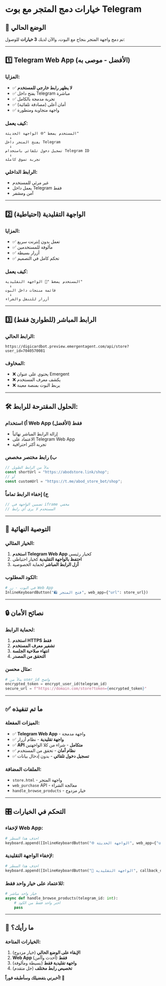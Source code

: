 # خيارات دمج المتجر مع بوت Telegram

## 🎯 الوضع الحالي

تم دمج واجهة المتجر بنجاح مع البوت، والآن لديك **3 خيارات** للوصول:

---

## 1️⃣ **Telegram Web App** (الأفضل - موصى به)

### المزايا:
- ✅ **لا يظهر رابط خارجي للمستخدم**
- ✅ يفتح داخل Telegram مباشرة
- ✅ تجربة مدمجة بالكامل
- ✅ أمان أعلى (مصادقة تلقائية)
- ✅ واجهة متجاوبة ومتطورة

### كيف يعمل:
```
المستخدم يضغط "🌐 الواجهة الحديثة"
  ↓
يفتح المتجر داخل Telegram
  ↓
تسجيل دخول تلقائي باستخدام Telegram ID
  ↓
تجربة تسوق كاملة
```

### الرابط الداخلي:
- غير مرئي للمستخدم
- يعمل داخل Telegram فقط
- آمن ومشفر

---

## 2️⃣ **الواجهة التقليدية** (احتياطية)

### المزايا:
- ✅ تعمل بدون إنترنت سريع
- ✅ مألوفة للمستخدمين
- ✅ أزرار بسيطة
- ✅ تحكم كامل في التصميم

### كيف يعمل:
```
المستخدم يضغط "📱 الواجهة التقليدية"
  ↓
قائمة منتجات داخل البوت
  ↓
أزرار للتنقل والشراء
```

---

## 3️⃣ **الرابط المباشر** (للطوارئ فقط)

### الرابط الحالي:
```
https://digicardbot.preview.emergentagent.com/api/store?user_id=7040570081
```

### المخاوف:
- ❌ يحتوي على عنوان Emergent
- ❌ يكشف معرف المستخدم
- ❌ يربط البوت بمنصة معينة

---

## 🛠️ **الحلول المقترحة للرابط:**

### أ) **استخدام Web App فقط** (الأفضل)
- إزالة الرابط المباشر نهائياً
- الاعتماد على Telegram Web App
- تجربة أكثر احترافية

### ب) **رابط مختصر مخصص**
```javascript
// بدلاً من الرابط الطويل
const shortUrl = "https://abodstore.link/shop";
// أو
const customUrl = "https://t.me/abod_store_bot/shop";
```

### ج) **إخفاء الرابط تماماً**
```javascript
// تضمين الواجهة في iframe مخفي
// المستخدم لا يرى أي رابط
```

---

## 🎯 **التوصية النهائية**

### الخيار المثالي:
1. **استخدم Telegram Web App** كخيار رئيسي
2. **احتفظ بالواجهة التقليدية** كخيار احتياطي
3. **أزل الرابط المباشر** لحماية الخصوصية

### الكود المطلوب:
```python
# في البوت - زر Web App
InlineKeyboardButton("🛍️ فتح المتجر", web_app={"url": store_url})
```

---

## 🔒 **نصائح الأمان**

### لحماية الرابط:
1. **استخدم HTTPS فقط**
2. **تشفير معرف المستخدم**
3. **انتهاء صلاحية الجلسة**
4. **التحقق من المصدر**

### مثال محسن:
```python
# بدلاً من user_id واضح
encrypted_token = encrypt_user_id(telegram_id)
secure_url = f"https://domain.com/store?token={encrypted_token}"
```

---

## ✅ **ما تم تنفيذه**

### الميزات المفعلة:
- ✅ **Telegram Web App** - واجهة مدمجة
- ✅ **واجهة تقليدية** - نظام أزرار
- ✅ **API متكامل** - شراء من كلا الواجهتين
- ✅ **نظام أمان** - تحقق من المستخدم
- ✅ **تسجيل دخول تلقائي** - بدون إدخال بيانات

### الملفات المضافة:
- `store.html` - واجهة المتجر
- `web_purchase` API - معالجة الشراء
- `handle_browse_products` - خيار مزدوج

---

## 🎛️ **التحكم في الخيارات**

### لإخفاء Web App:
```python
# احذف هذا السطر
keyboard.append([InlineKeyboardButton("🌐 الواجهة الحديثة", web_app={"url": store_url})])
```

### لإخفاء الواجهة التقليدية:
```python
# احذف هذا السطر  
keyboard.append([InlineKeyboardButton("📱 الواجهة التقليدية", callback_data="browse_traditional")])
```

### للاعتماد على خيار واحد فقط:
```python
# خيار واحد مباشر
async def handle_browse_products(telegram_id: int):
    # اختر واحد فقط من الكود
    pass
```

---

## 🤔 **ما رأيك؟**

### الخيارات المتاحة:
1. **الإبقاء على الوضع الحالي** (خيار مزدوج)
2. **Web App فقط** (أحدث وأأمن)
3. **واجهة تقليدية فقط** (بسيطة ومألوفة)
4. **تخصيص رابط مختلف** (حل متقدم)

**أخبرني بتفضيلك وسأطبقه فوراً! 🚀**